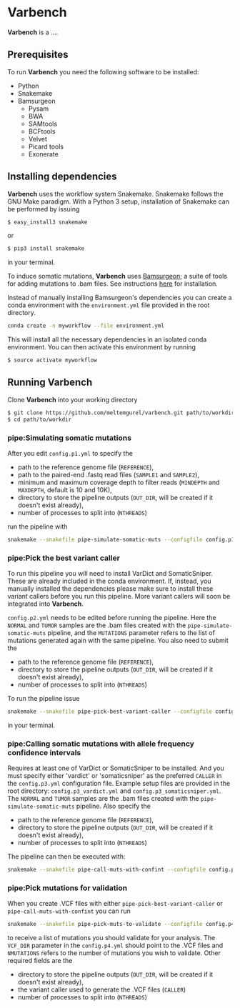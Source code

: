 # Varbench
**Varbench** is a ....

## Prerequisites
To run **Varbench** you need the following software to be installed:
- Python
- Snakemake
- Bamsurgeon
    - Pysam
    - BWA
    - SAMtools
    - BCFtools
    - Velvet
    - Picard tools
    - Exonerate

## Installing dependencies
**Varbench** uses the workflow system Snakemake. Snakemake follows the GNU Make paradigm. With a Python 3 setup, installation of Snakemake can be performed by issuing
```sh
$ easy_install3 snakemake
```
or
```sh
$ pip3 install snakemake
```
in your terminal.

To induce somatic mutations, **Varbench** uses [Bamsurgeon](https://github.com/adamewing/bamsurgeon); a suite of tools for adding mutations to .bam files. See instructions [here](https://github.com/adamewing/bamsurgeon) for installation.

Instead of manually installing Bamsurgeon's dependencies you can create a conda environment with the ```environment.yml``` file provided in the root directory.
```sh
conda create -n myworkflow --file environment.yml
```
This will install all the necessary dependencies in an isolated conda environment. You can then activate this environment by running
```sh
$ source activate myworkflow
```
## Running Varbench
Clone **Varbench** into your working directory
```sh
$ git clone https://github.com/meltemgurel/varbench.git path/to/workdir
$ cd path/to/workdir
```

### pipe:Simulating somatic mutations
After you edit ```config.p1.yml``` to specify the
- path to the reference genome file (```REFERENCE```),
- path to the paired-end .fastq read files (```SAMPLE1``` and ```SAMPLE2```),
- minimum and maximum coverage depth to filter reads (```MINDEPTH``` and ```MAXDEPTH```, default is 10 and 10K),
- directory to store the pipeline outputs (```OUT_DIR```, will be created if it doesn't exist already),
- number of processes to split into (```NTHREADS```)

run the pipeline with
```sh
snakemake --snakefile pipe-simulate-somatic-muts --configfile config.p1.yml
```
### pipe:Pick the best variant caller
To run this pipeline you will need to install VarDict and SomaticSniper. These are already included in the conda environment. If, instead, you manually installed the dependencies please make sure to install these variant callers before you run this pipeline. More variant callers will soon be integrated into **Varbench**.

```config.p2.yml``` needs to be edited before running the pipeline. Here the ```NORMAL``` and ```TUMOR``` samples are the .bam files created with the ```pipe-simulate-somatic-muts``` pipeline, and the ```MUTATIONS``` parameter refers to the list of mutations generated again with the same pipeline.
You also need to submit the
- path to the reference genome file (```REFERENCE```),
- directory to store the pipeline outputs (```OUT_DIR```, will be created if it doesn't exist already),
- number of processes to split into (```NTHREADS```)

To run the pipeline issue
```sh
snakemake --snakefile pipe-pick-best-variant-caller --configfile config.p2.yml
```
in your terminal.
### pipe:Calling somatic mutations with allele frequency confidence intervals
Requires at least one of VarDict or SomaticSniper to be installed. And you must specify either 'vardict' or 'somaticsniper' as the preferred ```CALLER``` in the ```config.p3.yml``` configuration file. Example setup files are provided in the root directory: ```config.p3_vardict.yml``` and ```config.p3_somaticsniper.yml```. The ```NORMAL``` and ```TUMOR``` samples are the .bam files created with the ```pipe-simulate-somatic-muts``` pipeline.
Also specify the
- path to the reference genome file (```REFERENCE```),
- directory to store the pipeline outputs (```OUT_DIR```, will be created if it doesn't exist already),
- number of processes to split into (```NTHREADS```)

The pipeline can then be executed with:
```sh
snakemake --snakefile pipe-call-muts-with-confint --configfile config.p3.yml
```
### pipe:Pick mutations for validation
When you create .VCF files with either ```pipe-pick-best-variant-caller``` or ```pipe-call-muts-with-confint``` you can run
```sh
snakemake --snakefile pipe-pick-muts-to-validate --configfile config.p4.yml
```
to receive a list of mutations you should validate for your analysis. The ```VCF_DIR``` parameter in the ```config.p4.yml``` should point to the .VCF files and ```NMUTATIONS``` refers to the number of mutations you wish to validate.
Other required fields are the
- directory to store the pipeline outputs (```OUT_DIR```, will be created if it doesn't exist already),
- the variant caller used to generate the .VCF files (```CALLER```)
- number of processes to split into (```NTHREADS```)
